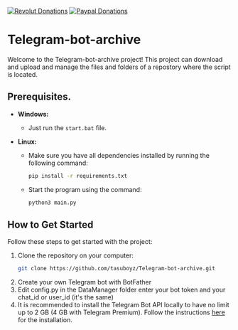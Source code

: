 [![Revolut Donations](https://img.shields.io/badge/Support-Revolut-blue?logo=revolut&style=for-the-badge)](https://revolut.me/tasuhi2dph)
[![Paypal Donations](https://img.shields.io/badge/Support-Paypal-blue?logo=paypal&style=for-the-badge)](https://www.paypal.com/qrcodes/p2pqrc/V27NRQGNKSDFJ)

# Telegram-bot-archive

Welcome to the Telegram-bot-archive project! This project can download and upload and manage the files and folders of a repostory where the script is located.

## Prerequisites.

- **Windows:**
  - Just run the `start.bat` file.

- **Linux:**
  - Make sure you have all dependencies installed by running the following command:
    ```bash
    pip install -r requirements.txt
    ```
  - Start the program using the command:
    ```bash
    python3 main.py
    ```
    
## How to Get Started

Follow these steps to get started with the project:

1. Clone the repository on your computer:
   ```bash
   git clone https://github.com/tasuboyz/Telegram-bot-archive.git

2. Create your own Telegram bot with BotFather
3. Edit config.py in the DataManager folder enter your bot token and your chat_id or user_id (it's the same)
4. It is recommended to install the Telegram Bot API locally to have no limit up to 2 GB (4 GB with Telegram Premium). Follow the instructions [here](https://tdlib.github.io/telegram-bot-api/build.html) for the installation.
